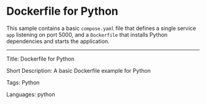 # Dockerfile for Python

This sample contains a basic `compose.yaml` file that defines a single service `app` listening on port 5000, and a `Dockerfile` that installs Python dependencies and starts the application.


---

Title: Dockerfile for Python

Short Description: A basic Dockerfile example for Python

Tags: Python

Languages: python
